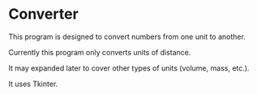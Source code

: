# Converter

This program is designed to convert numbers
from one unit to another.

Currently this program only converts units of distance.

It may expanded later to cover other types of units (volume, mass, etc.).

It uses Tkinter.
